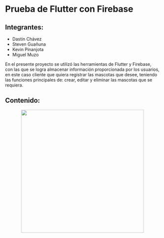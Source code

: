 # Prueba de Flutter con Firebase

## Integrantes: 
- Dastin Chávez
- Steven Guañuna
- Kevin Pinanjota
- Miguel Muzo

En el presente proyecto se utilizó las herramientas de Flutter y Firebase, con las que se logra almacenar información proporcionada por los usuarios, en este caso cliente que quiera registrar las mascotas que desee, teniendo las funciones principales de: crear, editar y eliminar las mascotas que se requiera.  

## Contenido: 

<p align="center"><img src ="blob:https://web.whatsapp.com/1ea9395f-3498-4f29-a3b0-efe7a2ff5dfb" width="400"/></p>
